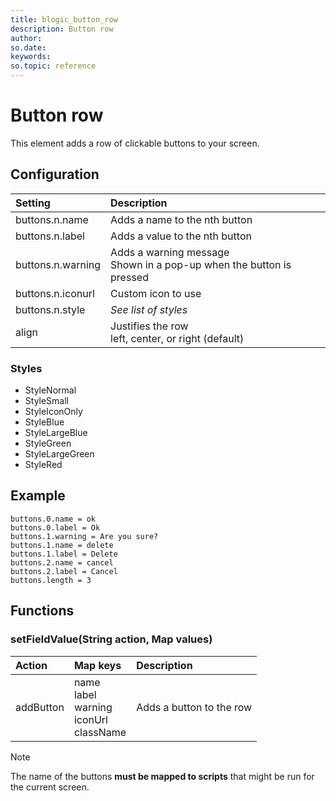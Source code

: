 ```yaml
---
title: blogic_button_row
description: Button row
author:
so.date:
keywords:
so.topic: reference
---
```


# Button row

This element adds a row of clickable buttons to your screen.

## Configuration

| Setting           | Description                                                             |
|:------------------|:------------------------------------------------------------------------|
| buttons.n.name    | Adds a name to the nth button                                           |
| buttons.n.label   | Adds a value to the nth button                                          |
| buttons.n.warning | Adds a warning message<br/>Shown in a pop-up when the button is pressed |
| buttons.n.iconurl | Custom icon to use                                                      |
| buttons.n.style   | *See list of styles*                                                    |
| align             | Justifies the row<br/>left, center, or right (default)                  |

### Styles

* StyleNormal
* StyleSmall
* StyleIconOnly
* StyleBlue
* StyleLargeBlue
* StyleGreen
* StyleLargeGreen
* StyleRed

## Example

```crmscript
buttons.0.name = ok
buttons.0.label = Ok
buttons.1.warning = Are you sure?
buttons.1.name = delete
buttons.1.label = Delete
buttons.2.name = cancel
buttons.2.label = Cancel
buttons.length = 3
```

## Functions

### setFieldValue(String action, Map values)

| Action    | Map keys               | Description                                            |
|:----------|:-----------------------|:-------------------------------------------------------|
| addButton | name<br/>label<br/>warning<br/>iconUrl<br/>className | Adds a button to the row |

> [!NOTE]
> The name of the buttons **must be mapped to scripts** that might be run for the current screen.
